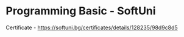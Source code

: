 # Programming Basic - SoftUni

Certificate - https://softuni.bg/certificates/details/128235/98d9c8d5

